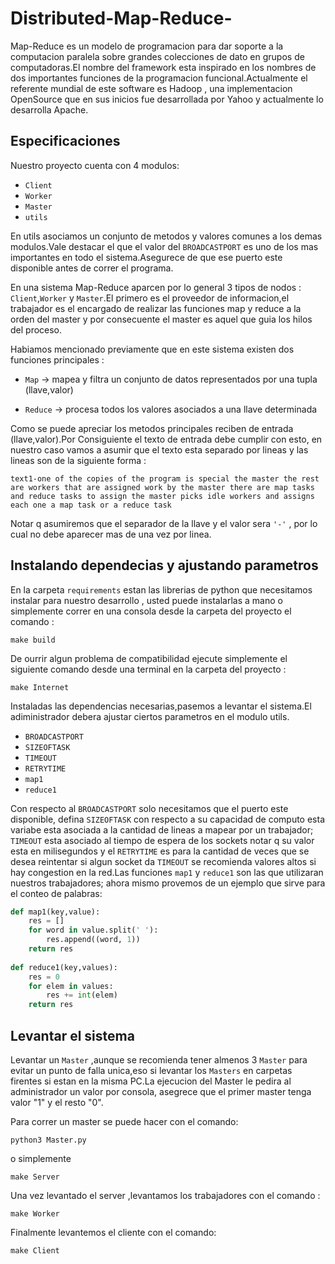 # Distributed-Map-Reduce-

Map-Reduce es un modelo de programacion para dar soporte a la computacion paralela sobre grandes colecciones de dato en grupos de computadoras.El nombre del framework esta inspirado en los nombres de dos importantes funciones de la programacion 
funcional.Actualmente el referente mundial de este software es Hadoop ,  una implementacion OpenSource que en sus inicios fue
desarrollada por Yahoo y actualmente lo desarrolla Apache.

## Especificaciones

Nuestro proyecto cuenta con 4 modulos:
- ```Client```
- ```Worker```
- ```Master```
- ```utils```

En utils asociamos un conjunto de metodos y  valores comunes a los demas modulos.Vale destacar el que el valor del ```BROADCASTPORT``` es uno de los mas importantes en todo el sistema.Asegurece de que ese puerto este disponible antes de correr el programa.

En una sistema Map-Reduce aparcen por lo general 3 tipos de nodos : ```Client```,```Worker``` y ```Master```.El primero es el proveedor de informacion,el trabajador es el encargado de realizar las funciones map y reduce a la orden del master y por consecuente el master es aquel que guia los hilos del proceso.

Habiamos mencionado previamente que en este sistema existen dos funciones principales : 

- ```Map``` -> mapea y filtra un conjunto de datos representados por una tupla (llave,valor)

- ```Reduce``` -> procesa todos los valores asociados a una llave determinada

Como se puede apreciar los metodos principales reciben de entrada (llave,valor).Por Consiguiente el texto de entrada debe cumplir con esto, en nuestro caso vamos a asumir que el texto esta separado por lineas y las lineas son de la siguiente forma : 
```
text1-one of the copies of the program is special the master the rest are workers that are assigned work by the master there are map tasks and reduce tasks to assign the master picks idle workers and assigns each one a map task or a reduce task
```
Notar q asumiremos que el separador de la llave y el valor sera ```'-'``` , por lo cual no debe aparecer mas de una vez por linea.

## Instalando dependecias y ajustando parametros

En la carpeta ```requirements``` estan las librerias de python que necesitamos instalar para nuestro desarrollo , usted puede instalarlas a mano o simplemente correr en una consola desde la carpeta del proyecto el comando :
```
make build
```
De ourrir algun problema de compatibilidad ejecute simplemente el siguiente comando desde una terminal en la carpeta del proyecto :
```
make Internet
```
Instaladas las dependencias necesarias,pasemos a levantar el sistema.El adiministrador debera ajustar ciertos parametros en el modulo utils.

- ```BROADCASTPORT```
- ```SIZEOFTASK```
- ```TIMEOUT```
- ```RETRYTIME```
- ```map1```
- ```reduce1```

Con respecto al ```BROADCASTPORT``` solo necesitamos que el puerto este disponible, defina ```SIZEOFTASK``` con respecto a su capacidad de computo esta variabe esta asociada a la cantidad de lineas a mapear por un trabajador; ```TIMEOUT``` esta asociado al tiempo de espera de los sockets notar q su valor esta en milisegundos y el ```RETRYTIME``` es para la cantidad de veces que se desea reintentar si algun socket da ```TIMEOUT``` se recomienda valores altos si hay congestion en la red.Las funciones ```map1``` y ```reduce1``` son las que utilizaran nuestros trabajadores; ahora mismo provemos de un ejemplo que sirve para el conteo de palabras:

```python
def map1(key,value):
    res = []
    for word in value.split(' '):
        res.append((word, 1))
    return res
    
def reduce1(key,values):
    res = 0
    for elem in values:
        res += int(elem)
    return res
```
## Levantar el sistema

Levantar un ```Master``` ,aunque se recomienda tener almenos 3 ```Master``` para evitar un punto de falla unica,eso si levantar los ```Masters``` en carpetas firentes si estan en la misma PC.La ejecucion del Master le pedira al administrador un valor por consola, asegrece que el primer master tenga valor "1" y el resto "0".

Para correr un master se puede hacer con el comando:

```
python3 Master.py
```
o simplemente
```
make Server
```

Una vez levantado el server ,levantamos los trabajadores con el comando :
```
make Worker
```
Finalmente levantemos el cliente con el comando:
```
make Client
```